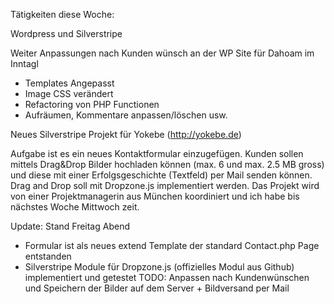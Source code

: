 Tätigkeiten diese Woche:

Wordpress und Silverstripe

Weiter Anpassungen nach Kunden wünsch an der WP Site für Dahoam im Inntagl
  - Templates Angepasst
  - Image CSS verändert
  - Refactoring von PHP Functionen
  - Aufräumen, Kommentare anpassen/löschen usw.

Neues Silverstripe Projekt für Yokebe (http://yokebe.de)

Aufgabe ist es ein neues Kontaktformular einzugefügen. Kunden sollen mittels Drag&Drop Bilder hochladen können (max. 6 und max. 2.5 MB gross)
und diese mit einer Erfolgsgeschichte (Textfeld) per Mail senden können.
Drag and Drop soll mit Dropzone.js implementiert werden. Das Projekt wird von einer Projektmanagerin aus München koordiniert und ich habe bis nächstes Woche Mittwoch zeit.

Update: Stand Freitag Abend
  - Formular ist als neues extend Template der standard Contact.php Page entstanden
  - Silverstripe Module für Dropzone.js (offizielles Modul aus Github) implementiert und getestet
  TODO: Anpassen nach Kundenwünschen und Speichern der Bilder auf dem Server + Bildversand per Mail
  
